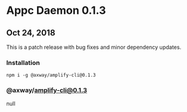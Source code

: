 # Appc Daemon 0.1.3

## Oct 24, 2018

This is a patch release with bug fixes and minor dependency updates.

### Installation

```
npm i -g @axway/amplify-cli@0.1.3
```

### @axway/amplify-cli@0.1.3

null